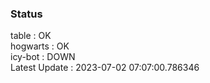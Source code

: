 ### Status


table : OK  
hogwarts : OK  
icy-bot : DOWN  
Latest Update : 2023-07-02 07:07:00.786346
